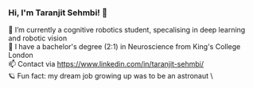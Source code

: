 ### Hi, I'm Taranjit Sehmbi! 👋

🌱 I’m currently a cognitive robotics student, specalising in deep learning and robotic vision \
🧠 I have a bachelor's degree (2:1) in Neuroscience from King's College London \
📫 Contact via https://www.linkedin.com/in/taranjit-sehmbi/ \
🪐 Fun fact: my dream job growing up was to be an astronaut \

